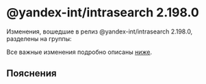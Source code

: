 # @yandex-int/intrasearch 2.198.0

<!-- ЧЕЛОВЕЧЕСКОЕ ВСТУПЛЕНИЕ -->

Изменения, вошедшие в релиз @yandex-int/intrasearch 2.198.0, разделены на группы:

Все важные изменения подробно описаны [ниже](#Пояснения).

## Пояснения

